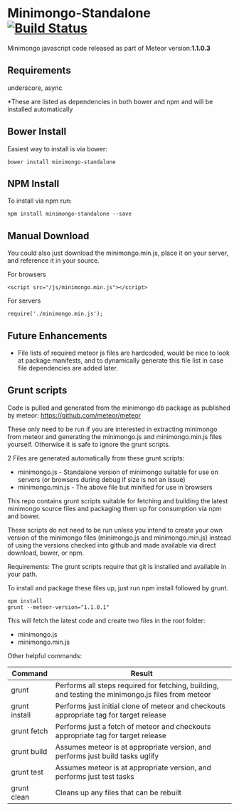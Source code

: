 # Minimongo-Standalone [![Build Status](https://travis-ci.org/rurri/minimongo-standalone.svg?branch=master)](https://travis-ci.org/rurri/minimongo-standalone)
Minimongo javascript code released as part of Meteor version:**1.1.0.3**

## Requirements
underscore, async

*These are listed as dependencies in both bower and npm and will be installed automatically

## Bower Install
Easiest way to install is via bower:

`bower install minimongo-standalone`

## NPM Install
To install via npm run:

`npm install minimongo-standalone --save`

## Manual Download
You could also just download the minimongo.min.js, place it on your server, and reference it in your source.

For browsers

`<script src="/js/minimongo.min.js"></script>`

For servers

`require('./minimongo.min.js');`

## Future Enhancements
* File lists of required meteor js files are hardcoded, would be nice to look at package manifests, and to dynamically generate this file list in case file dependencies are added later.

## Grunt scripts
Code is pulled and generated from the minimongo db package as published by meteor: https://github.com/meteor/meteor

These only need to be run if you are interested in extracting minimongo from meteor and generating the minimongo.js and minimongo.min.js files yourself. Otherwise it is safe to ignore the grunt scripts.

2 Files are generated automatically from these grunt scripts:
* minimongo.js - Standalone version of minimongo suitable for use on servers (or browsers during debug if size is not an issue)
* minimongo.min.js - The above file but minified for use in browsers

This repo contains grunt scripts suitable for fetching and building the latest minimongo source files and packaging them up for consumption via npm and bower.

These scripts do not need to be run unless you intend to create your own version of the minimongo files (minimongo.js and minimongo.min.js) instead of using the versions checked into github and made available via direct download, bower, or npm.

Requirements:
The grunt scripts require that git is installed and available in your path.

To install and package these files up, just run npm install followed by grunt.

```
npm install
grunt --meteor-version="1.1.0.1"
```

This will fetch the latest code and create two files in the root folder:
* minimongo.js
* minimongo.min.js

Other helpful commands:

|Command|Result|
|-------|--------|
|grunt|Performs all steps required for fetching, building, and testing the minimongo.js files from meteor|
|grunt install|Performs just initial clone of meteor and checkouts appropriate tag for target release|
|grunt fetch|Performs just a fetch of meteor and checkouts appropriate tag for target release|
|grunt build|Assumes meteor is at appropriate version, and performs just build tasks uglify|
|grunt test|Assumes meteor is at appropriate version, and performs just test tasks|
|grunt clean|Cleans up any files that can be rebuilt|
